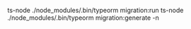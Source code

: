 ts-node ./node_modules/.bin/typeorm migration:run
ts-node ./node_modules/.bin/typeorm migration:generate -n